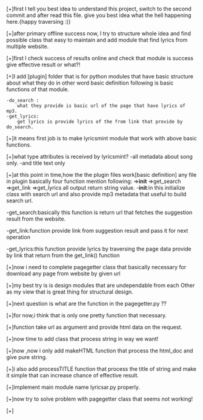 [+]first I tell you best idea to understand this project, switch to the second
   commit and after read this file. give you best idea what the hell happening
   here.{happy traversing :)}

[+]after primary offline success now, I try to structure whole idea
   and find possible class that easy to maintain and add module that find lyrics
   from multiple website.

[+]first I check success of results online and check that module is success
   give effective result or what?!

[+]I add [plugin] folder that is for python modules that have basic structure
    about what they do in other word basic definition
    following is basic functions of that module.

    -do_search :
        what they provide is basic url of the page that have lyrics of mp3.
    -get_lyrics:
        get lyrics is provide lyrics of the from link that provide by do_search.

[+]it means first job is to make lyricsmint module that work with above basic
   functions.

[+]what type attributes is received by lyricsmint?
   -all metadata about song only.
   -and title text only

[+]at this point in time,how the the plugin files work[basic definition]
   any file in plugin basically four function mention following:
  =>__init__
  =>get_search
  =>get_link
  =>get_lyrics
   all output return string value.
  -__init__:in this initialize class with search url and also provide mp3
    metadata that useful to build search url.

  -get_search:basically this function is return url that fetches the  suggestion
   result from the website.

  -get_link:function provide link from suggestion result and pass it for next
   operation

  -get_lyrics:this function provide lyrics by traversing the page data provide
   by link that return from the get_link() function


[+]now i need to complete pagegetter class that basically necessary for download
   any page from website by given url

[+]my best try is is design modules that are undependable from each Other
   as my view that is great thing for structural design.

[+]next question is what are the function in the pagegetter.py ??

[+]for now,i think that is only one pretty function that necessary.

[+]function take url as argument and provide html data on the request.

[+]now time to add class that process string in way we want!

[+]now ,now i only add makeHTML function that process the html_doc and give pure
string.

[+]i also add processTITLE function that process the title of string and make it
 simple that can increase chance of effective result.

[+]implement main module name lyricsar.py properly.

[+]now try to solve problem with pagegetter class that seems not working!

[+]

